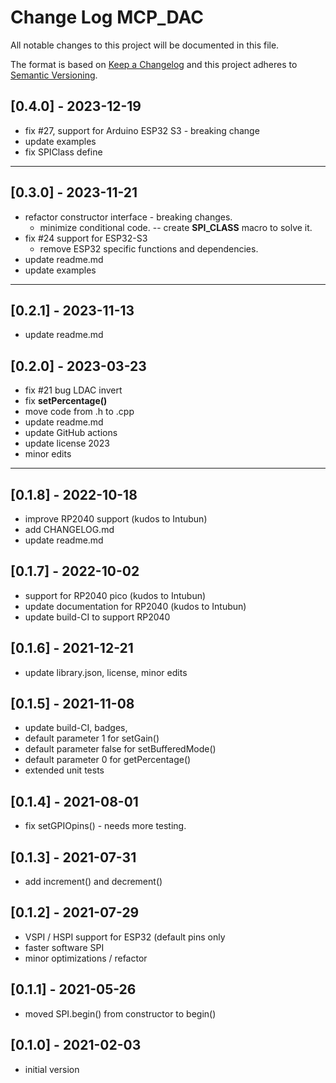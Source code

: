 # Change Log MCP_DAC

All notable changes to this project will be documented in this file.

The format is based on [Keep a Changelog](http://keepachangelog.com/)
and this project adheres to [Semantic Versioning](http://semver.org/).


## [0.4.0] - 2023-12-19
- fix #27, support for Arduino ESP32 S3 - breaking change
- update examples
- fix SPIClass define

----

## [0.3.0] - 2023-11-21
- refactor constructor interface - breaking changes.
  - minimize conditional code.
  -- create __SPI_CLASS__ macro to solve it.
- fix #24 support for ESP32-S3
  - remove ESP32 specific functions and dependencies.
- update readme.md
- update examples

----

## [0.2.1] - 2023-11-13
- update readme.md

## [0.2.0] - 2023-03-23
- fix #21 bug LDAC invert
- fix **setPercentage()**
- move code from .h to .cpp
- update readme.md
- update GitHub actions
- update license 2023
- minor edits

----

## [0.1.8] - 2022-10-18
- improve RP2040 support (kudos to Intubun)
- add CHANGELOG.md
- update readme.md

## [0.1.7] - 2022-10-02
- support for RP2040 pico (kudos to Intubun)
- update documentation for RP2040 (kudos to Intubun)
- update build-CI to support RP2040

## [0.1.6] - 2021-12-21
- update library.json, license, minor edits

## [0.1.5] - 2021-11-08
- update build-CI, badges,
- default parameter 1 for setGain()
- default parameter false for setBufferedMode()
- default parameter 0 for getPercentage()
- extended unit tests

## [0.1.4] - 2021-08-01
- fix setGPIOpins() - needs more testing.

## [0.1.3] - 2021-07-31
- add increment() and decrement()

## [0.1.2] - 2021-07-29
- VSPI / HSPI support for ESP32 (default pins only
- faster software SPI
- minor optimizations / refactor

## [0.1.1] - 2021-05-26
- moved SPI.begin() from constructor to begin()

## [0.1.0] - 2021-02-03
- initial version

